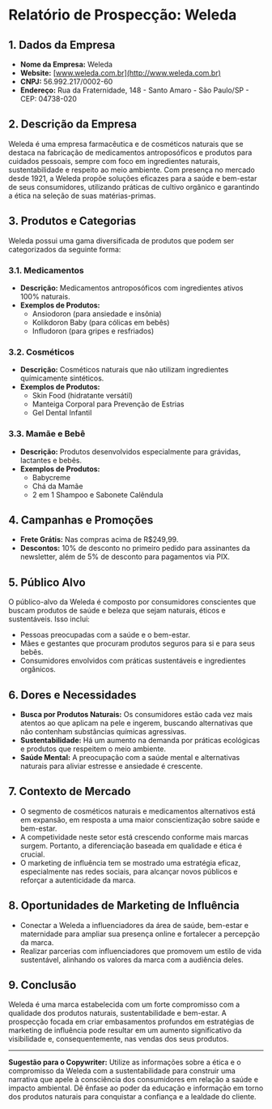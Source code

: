 # Relatório de Prospecção: Weleda

## 1. Dados da Empresa
- **Nome da Empresa:** Weleda
- **Website:** [www.weleda.com.br](http://www.weleda.com.br)
- **CNPJ:** 56.992.217/0002-60
- **Endereço:** Rua da Fraternidade, 148 - Santo Amaro - São Paulo/SP - CEP: 04738-020

## 2. Descrição da Empresa
Weleda é uma empresa farmacêutica e de cosméticos naturais que se destaca na fabricação de medicamentos antroposóficos e produtos para cuidados pessoais, sempre com foco em ingredientes naturais, sustentabilidade e respeito ao meio ambiente. Com presença no mercado desde 1921, a Weleda propõe soluções eficazes para a saúde e bem-estar de seus consumidores, utilizando práticas de cultivo orgânico e garantindo a ética na seleção de suas matérias-primas.

## 3. Produtos e Categorias
Weleda possui uma gama diversificada de produtos que podem ser categorizados da seguinte forma:

### 3.1. Medicamentos
- **Descrição:** Medicamentos antroposóficos com ingredientes ativos 100% naturais. 
- **Exemplos de Produtos:**
  - Ansiodoron (para ansiedade e insônia)
  - Kolikdoron Baby (para cólicas em bebês)
  - Infludoron (para gripes e resfriados)

### 3.2. Cosméticos
- **Descrição:** Cosméticos naturais que não utilizam ingredientes químicamente sintéticos.
- **Exemplos de Produtos:**
  - Skin Food (hidratante versátil)
  - Manteiga Corporal para Prevenção de Estrias
  - Gel Dental Infantil

### 3.3. Mamãe e Bebê
- **Descrição:** Produtos desenvolvidos especialmente para grávidas, lactantes e bebês.
- **Exemplos de Produtos:**
  - Babycreme
  - Chá da Mamãe
  - 2 em 1 Shampoo e Sabonete Calêndula

## 4. Campanhas e Promoções
- **Frete Grátis:** Nas compras acima de R$249,99.
- **Descontos:** 10% de desconto no primeiro pedido para assinantes da newsletter, além de 5% de desconto para pagamentos via PIX.

## 5. Público Alvo
O público-alvo da Weleda é composto por consumidores conscientes que buscam produtos de saúde e beleza que sejam naturais, éticos e sustentáveis. Isso inclui:
- Pessoas preocupadas com a saúde e o bem-estar.
- Mães e gestantes que procuram produtos seguros para si e para seus bebês.
- Consumidores envolvidos com práticas sustentáveis e ingredientes orgânicos.

## 6. Dores e Necessidades
- **Busca por Produtos Naturais:** Os consumidores estão cada vez mais atentos ao que aplicam na pele e ingerem, buscando alternativas que não contenham substâncias químicas agressivas.
- **Sustentabilidade:** Há um aumento na demanda por práticas ecológicas e produtos que respeitem o meio ambiente.
- **Saúde Mental:** A preocupação com a saúde mental e alternativas naturais para aliviar estresse e ansiedade é crescente.

## 7. Contexto de Mercado
- O segmento de cosméticos naturais e medicamentos alternativos está em expansão, em resposta a uma maior conscientização sobre saúde e bem-estar.
- A competividade neste setor está crescendo conforme mais marcas surgem. Portanto, a diferenciação baseada em qualidade e ética é crucial.
- O marketing de influência tem se mostrado uma estratégia eficaz, especialmente nas redes sociais, para alcançar novos públicos e reforçar a autenticidade da marca.

## 8. Oportunidades de Marketing de Influência
- Conectar a Weleda a influenciadores da área de saúde, bem-estar e maternidade para ampliar sua presença online e fortalecer a percepção da marca.
- Realizar parcerias com influenciadores que promovem um estilo de vida sustentável, alinhando os valores da marca com a audiência deles.

## 9. Conclusão
Weleda é uma marca estabelecida com um forte compromisso com a qualidade dos produtos naturais, sustentabilidade e bem-estar. A prospecção focada em criar embasamentos profundos em estratégias de marketing de influência pode resultar em um aumento significativo da visibilidade e, consequentemente, nas vendas dos seus produtos.

---

**Sugestão para o Copywriter:** Utilize as informações sobre a ética e o compromisso da Weleda com a sustentabilidade para construir uma narrativa que apele à consciência dos consumidores em relação a saúde e impacto ambiental. Dê ênfase ao poder da educação e informação em torno dos produtos naturais para conquistar a confiança e a lealdade do cliente.